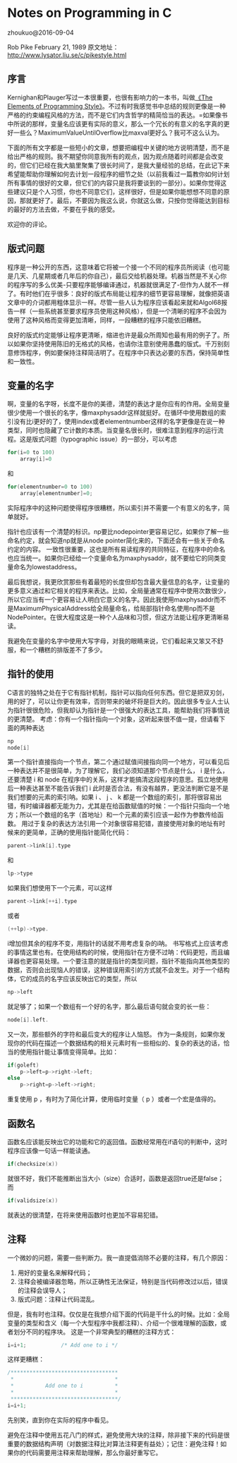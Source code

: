 # Notes on Programming in C

zhoukuo@2016-09-04

Rob Pike
February 21, 1989
原文地址：http://www.lysator.liu.se/c/pikestyle.html

## 序言
Kernighan和Plauger写过一本很重要，也很有影响力的一本书，叫做[《The Elements of Programming Style》](https://book.douban.com/subject/1470267/)。不过有时我感觉书中总结的规则更像是一种严格的约束编程风格的方法，而不是它们内含哲学的精简恰当的表达。=如果像书中所说的那样，变量名应该更有实际的意义，那么一个冗长的有意义的名字真的更好一些么？MaximumValueUntilOverflow比maxval更好么？我可不这么认为。

下面的所有文字都是一些短小的文章，想要把编程中关键的地方说明清楚，而不是给出严格的规则。我不期望你同意我所有的观点，因为观点随着时间都是会改变的，但它们已经在我大脑里聚集了很长时间了，是我大量经验的总结，在此记下来希望能帮助你理解如何去计划一段程序的细节之处（以前我看过一篇教你如何计划所有事情的很好的文章，但它们的内容只是我将要谈到的一部分）。如果你觉得这些建议只是个人习惯，你也不同意它们，这样很好，但是如果你能想想不同意的原因，那就更好了。最后，不要因为我这么说，你就这么做，只按你觉得能达到目标的最好的方法去做，不要在乎我的感受。

欢迎你的评论。

## 版式问题
程序是一种公开的东西，这意味着它将被一个接一个不同的程序员所阅读（也可能是几天、几星期或者几年后的你自己），最后交给机器处理。机器当然是不关心你的程序写的多么优美-只要程序能够编译通过，机器就很满足了-但作为人就不一样了。有时他们在乎很多：良好的版式布局能让程序的细节更容易理解，就像把英语文章中的介词都用粗体显示一样。尽管一些人认为程序应该看起来就和Algol68报告一样（一些系统甚至要求程序员使用这种风格），但是一个清晰的程序不会因为使用了这种风格而变得更加清晰，同样，一段糟糕的程序只能依旧糟糕。

良好的版式约定能够让程序更清晰，缩进也许是最众所周知也最有用的例子了。所以如果你坚持使用陈旧的无格式的风格，也请你注意别使用愚蠢的版式。千万别刻意修饰程序，例如要保持注释简洁明了。在程序中只表达必要的东西，保持简单性和一致性。

## 变量的名字
啊，变量的名字呀，长度不是你的美德，清楚的表达才是你应有的作用。全局变量很少使用一个很长的名字，像maxphysaddr这样就挺好。在循环中使用数组的索引没有比i更好的了，使用index或者elementnumber这样的名字更像是在说一种类型，同时也隐藏了它计数的本质。当变量名很长时，很难注意到程序的运行流程。这是版式问题（typographic issue）的一部分，可以考虑
```c
for(i=0 to 100)
    array[i]=0
```
和
```c
for(elementnumber=0 to 100)
    array[elementnumber]=0;
```

实际程序中的这种问题使得程序很糟糕，所以索引并不需要一个有意义的名字，简单就好。

指针也应该有一个清楚的标识。np要比nodepointer更容易记忆，如果你了解一些命名约定，就会知道np就是从node pointer简化来的，下面还会有一些关于命名约定的内容。
一致性很重要，这也是所有易读程序的共同特征，在程序中的命名也应当统一。如果你已经给一个变量命名为maxphysaddr，就不要给它的同类变量命名为lowestaddress。

最后我想说，我更欣赏那些有着最短的长度但却包含最大量信息的名字，让变量的更多意义通过和它相关的程序来表达。比如，全局量通常在程序中使用次数很少，所以它应当有一个更容易让人明白它意义的名字。因此我使用maxphysaddr而不是MaximumPhysicalAddress给全局量命名，给局部指针命名使用np而不是NodePointer。在很大程度这是一种个人品味和习惯，但这方法能让程序更清晰易读。 

我避免在变量的名字中使用大写字母，对我的眼睛来说，它们看起来又笨又不舒服，和一个糟糕的排版差不了多少。

## 指针的使用
C语言的独特之处在于它有指针机制，指针可以指向任何东西。但它是把双刃剑，用的好了，可以让你更有效率，否则带来的破坏将是巨大的。因此很多专业人士认为指针很很危险，但我却认为指针是一个很强大的表达工具，能帮助我们将事情说的更清楚。
考虑：你有一个指针指向一个对象，这听起来很不值一提，但请看下面的两种表达
```c
np
node[i]
```
第一个指针直接指向一个节点，第二个通过赋值间接指向同一个地方，可以看见后一种表达并不是很简单，为了理解它，我们必须知道那个节点是什么， i 是什么，还要清楚 i 和 node 在程序中的关系，这样才能搞清这段程序的意思。孤立地使用后一种表达甚至不能告诉我们 i 此时是否合法，有没有越界，更没法判断它是不是我们想要的元素的索引呐。如果 i 、 j 、 k 都是一个数组的索引，那将很容易出错，有时编译器都无能为力，尤其是在给函数赋值的时候：一个指针只指向一个地方；所以一个数组的名字（首地址）和一个元素的索引应该一起作为参数传给函数。
       用过于复杂的表达方法引用一个对象很容易犯错，直接使用对象的地址有时候来的更简单，正确的使用指针能简化代码：
```c
parent->link[i].type
```
和
```c
lp->type
```
 
如果我们想使用下一个元素，可以这样
```c
parent->link[++i].type
```
或者
```c
(++lp)->type.
```

i增加但其余的程序不变，用指针的话就不用考虑复杂的i呐。
书写格式上应该考虑的事情这里也有。在使用结构的时候，使用指针在方便不过呐：代码更短，而且编译器也更容易处理。一个要注意的就是指针的类型问题，指针不能指向其他类型的数据，否则会出现恼人的错误，这种错误用索引的方式就不会发生。对于一个结构体，它的成员的名字应该反映出它的类型，所以
```c
np->left
```
就足够了；如果一个数组有一个好的名字，那么最后语句就会变的长一些：
```c
node[i].left.
```
又一次，那些额外的字符和最后变大的程序让人恼怒。
作为一条规则，如果你发现你的代码在描述一个数据结构的相关元素时有一些相似的、复杂的表达的话，恰当的使用指针能让事情变得简单。比如：
```c
if(goleft)
    p->left=p->right->left;
else
    p->right=p->left->right;
```

重复使用 p ，有时为了简化计算，使用临时变量（ p ）或者一个宏是值得的。

## 函数名
函数名应该能反映出它的功能和它的返回值。函数经常用在if语句的判断中，这时程序应该像一句话一样能读通。
```c
if(checksize(x))
```
就很不好，我们不能推断出当大小（size）合适时，函数是返回true还是false；而
```c
if(validsize(x))
```

就表达的很清楚，在将来使用函数时也更加不容易犯错。

## 注释 
一个微妙的问题，需要一些判断力。我一直提倡消除不必要的注释，有几个原因：
1. 用好的变量名来解释代码；
2. 注释会被编译器忽略，所以正确性无法保证，特别是当代码修改过以后，错误的注释会误导人；
3. 版式问题：注释让代码混乱。

但是，我有时也注释。仅仅是在我想介绍下面的代码是干什么的时候。比如：全局变量的类型和含义（每一个大型程序中我都注释）、介绍一个很难理解的函数，或者划分不同的程序块。
这是一个非常典型的糟糕的注释方式：
```c
i=i+1;           /* Add one to i */
```

这样更糟糕：
```c
/**********************************
 *                                *
 *          Add one to i          *
 *                                *
 **********************************/
i=i+1;
```

先别笑，直到你在实际的程序中看见。

避免在注释中使用五花八门的样式，避免使用大块的注释，除非接下来的代码是很重要的数据结构声明（对数据注释比对算法注释更有益处）；记住：避免注释！如果你的代码需要用注释来帮助理解，那么你最好重写它。